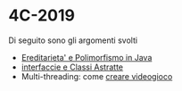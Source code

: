 # 4C-2019
Di seguito sono gli argomenti svolti
* [Ereditarieta' e Polimorfismo in Java](https://github.com/Prof-Matteo-Palitto-Peano/Java-Lesson-inheritance)
* [interfaccie e Classi Astratte](https://github.com/Prof-Matteo-Palitto-Peano/Java-Interface-AbstractClass-Magazzino)
* Multi-threading: come [creare videogioco](https://www.youtube.com/watch?v=yczPNkDRnnY)
